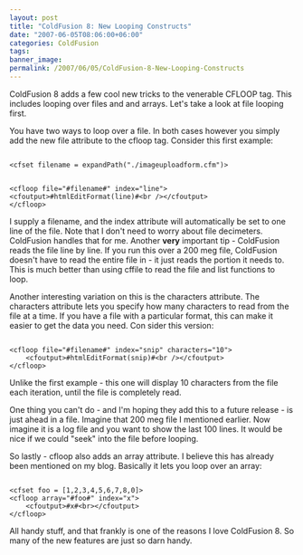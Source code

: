```yaml
---
layout: post
title: "ColdFusion 8: New Looping Constructs"
date: "2007-06-05T08:06:00+06:00"
categories: ColdFusion 
tags: 
banner_image: 
permalink: /2007/06/05/ColdFusion-8-New-Looping-Constructs
---
```


ColdFusion 8 adds a few cool new tricks to the venerable CFLOOP tag. This includes looping over files and and arrays. Let's take a look at file looping first.
<!--more-->
You have two ways to loop over a file. In both cases however you simply add the new file attribute to the cfloop tag. Consider this first example:

<code>
&lt;cfset filename = expandPath("./imageuploadform.cfm")&gt;

&lt;cfloop file="#filename#" index="line"&gt;
	&lt;cfoutput&gt;#htmlEditFormat(line)#&lt;br /&gt;&lt;/cfoutput&gt;
&lt;/cfloop&gt;
</code>

I supply a filename, and the index attribute will automatically be set to one line of the file. Note that I don't need to worry about file decimeters. ColdFusion handles that for me. Another <b>very</b> important tip - ColdFusion reads the file line by line. If you run this over a 200 meg file, ColdFusion doesn't have to read the entire file in - it just reads the portion it needs to. This is much better than using cffile to read the file and list functions to loop.

Another interesting variation on this is the characters attribute. The characters attribute lets you specify how many characters to read from the file at a time. If you have a file with a particular format, this can make it easier to get the data you need. Con sider this version:

<code>
&lt;cfloop file="#filename#" index="snip" characters="10"&gt;
	&lt;cfoutput&gt;#htmlEditFormat(snip)#&lt;br /&gt;&lt;/cfoutput&gt;
&lt;/cfloop&gt;
</code>

Unlike the first example - this one will display 10 characters from the file each iteration, until the file is completely read.

One thing you can't do - and I'm hoping they add this to a future release - is just ahead in a file. Imagine that 200 meg file I mentioned earlier. Now imagine it is a log file and you want to show the last 100 lines. It would be nice if we could "seek" into the file before looping.

So lastly - cfloop also adds an array attribute. I believe this has already been mentioned on my blog. Basically it lets you loop over an array:

<code>
&lt;cfset foo = [1,2,3,4,5,6,7,8,0]&gt;
&lt;cfloop array="#foo#" index="x"&gt;
	&lt;cfoutput&gt;#x#&lt;br&gt;&lt;/cfoutput&gt;
&lt;/cfloop&gt;
</code>

All handy stuff, and that frankly is one of the reasons I love ColdFusion 8. So many of the new features are just so darn handy.